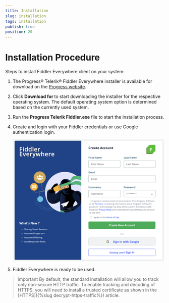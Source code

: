 ```yaml
---
title: Installation
slug: installation
tags: installation
publish: true
position: 20
---
```


# Installation Procedure 
 
Steps to install Fiddler Everywhere client on your system: 

1. The Progress® Telerik® Fiddler Everywhere installer is available for download on the [Progress website](https://www.telerik.com/download/fiddler-everywhere).

2. Click **Download for <Your-OS-here>** to start downloading the installer for the respective operating system. The default operating system option is determined based on the currently used system.

3. Run the **Progress Telerik Fiddler.exe** file to start the installation process.

4. Create and login with your Fiddler credentials or use Google authentication login.

    ![login-screen](../images/login/login-screen-fiddler.png)

5. Fiddler Everywhere is ready to be used.

>important By default, the standard installation will allow you to track only non-secure HTTP traffic. To enable tracking and decoding of HTTPS, you will need to install a trusted certificate as shown in the [HTTPS]({%slug decrypt-https-traffic%}) article.